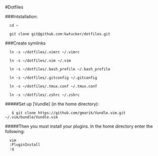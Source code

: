 #Dotfiles

###Intstallation:
```
  cd ~
  
  git clone git@github.com:kwtucker/dotfiles.git
``` 

###Create symlinks

```
  ln -s ~/dotfiles/.vimrc ~/.vimrc
  
  ln -s ~/dotfiles/.vim ~/.vim
  
  ln -s ~/dotfiles/.bash_profile ~/.bash_profile
  
  ln -s ~/dotfiles/.gitconfig ~/.gitconfig
  
  ln -s ~/dotfiles/.tmux.conf ~/.tmux.conf
  
  ln -s ~/dotfiles/.zshrc ~/.zshrc
```

#####Set up [Vundle] (in the home directory):
```
   $ git clone https://github.com/gmarik/Vundle.vim.git ~/.vim/bundle/Vundle.vim
```
#####Then you must install your plugins.
In the home directory enter the following:
```
  vim 
  :PluginInstall
  :q 

